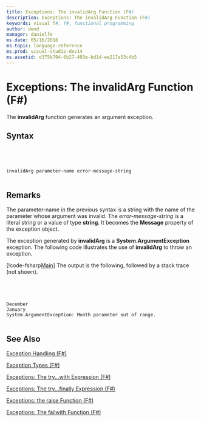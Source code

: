 ```yaml
---
title: Exceptions: The invalidArg Function (F#)
description: Exceptions: The invalidArg Function (F#)
keywords: visual f#, f#, functional programming
author: dend
manager: danielfe
ms.date: 05/16/2016
ms.topic: language-reference
ms.prod: visual-studio-dev14
ms.assetid: d375b704-6b27-493e-bd1d-ee217a53c4b5 
---
```


# Exceptions: The invalidArg Function (F#)

The **invalidArg** function generates an argument exception.


## Syntax



```




invalidArg parameter-name error-message-string


```





## Remarks
The parameter-name in the previous syntax is a string with the name of the parameter whose argument was invalid. The *error-message-string* is a literal string or a value of type **string**. It becomes the **Message** property of the exception object.

The exception generated by **invalidArg** is a **System.ArgumentException** exception. The following code illustrates the use of **invalidArg** to throw an exception.

[!code-fsharp[Main](snippets/fslangref2/snippet6101.fs)]
    The output is the following, followed by a stack trace (not shown).




```




December
January
System.ArgumentException: Month parameter out of range.


```





## See Also
[Exception Handling &#40;F&#35;&#41;](Exception-Handling-%5BFSharp%5D.md)

[Exception Types &#40;F&#35;&#41;](Exception-Types-%5BFSharp%5D.md)

[Exceptions: The try...with Expression &#40;F&#35;&#41;](Exceptions-The-try...with-Expression-%5BFSharp%5D.md)

[Exceptions: The try...finally Expression &#40;F&#35;&#41;](Exceptions-The-try...finally-Expression-%5BFSharp%5D.md)

[Exceptions: the raise Function &#40;F&#35;&#41;](Exceptions-the-raise-Function-%5BFSharp%5D.md)

[Exceptions: The failwith Function &#40;F&#35;&#41;](Exceptions-The-failwith-Function-%5BFSharp%5D.md)

